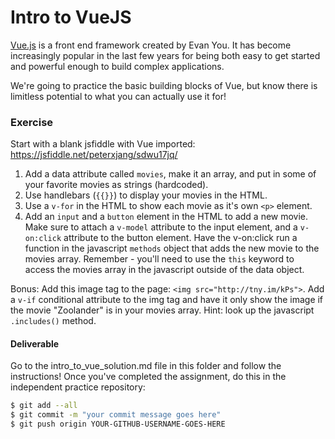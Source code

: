 # Intro to VueJS

[Vue.js](https://vuejs.org/) is a front end framework created by Evan You. It has become increasingly popular in the last few years for being both easy to get started and powerful enough to build complex applications.

We're going to practice the basic building blocks of Vue, but know there is limitless potential to what you can actually use it for!


### Exercise

Start with a blank jsfiddle with Vue imported: https://jsfiddle.net/peterxjang/sdwu17jq/

1. Add a data attribute called `movies`, make it an array, and put in some of your favorite movies as strings (hardcoded).
2. Use handlebars (`{{}}`) to display your movies in the HTML.
3. Use a `v-for` in the HTML to show each movie as it's own `<p>` element.
4. Add an `input` and a `button` element in the HTML to add a new movie. Make sure to attach a `v-model` attribute to the input element, and a `v-on:click` attribute to the button element. Have the v-on:click run a function in the javascript `methods` object that adds the new movie to the movies array. Remember - you'll need to use the `this` keyword to access the movies array in the javascript outside of the data object. 

Bonus: Add this image tag to the page: `<img src="http://tny.im/kPs">`. Add a `v-if` conditional attribute to the img tag and have it only show the image if the movie "Zoolander" is in your movies array. Hint: look up the javascript `.includes()` method. 


#### Deliverable 
Go to the intro_to_vue_solution.md file in this folder and follow the instructions! Once you've completed the assignment, do this in the independent practice repository:

```bash
$ git add --all
$ git commit -m "your commit message goes here"
$ git push origin YOUR-GITHUB-USERNAME-GOES-HERE
```